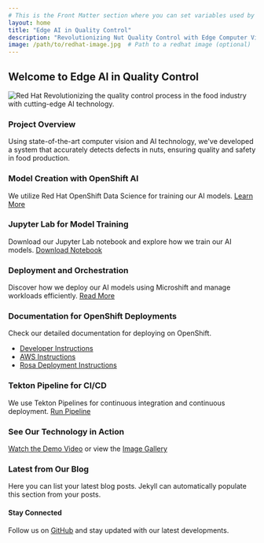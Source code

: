 ```yaml
---
# This is the Front Matter section where you can set variables used by Jekyll
layout: home
title: "Edge AI in Quality Control"
description: "Revolutionizing Nut Quality Control with Edge Computer Vision using YOLO V5 and Microshift"
image: /path/to/redhat-image.jpg  # Path to a redhat image (optional)
---
```


<!-- Hero Section -->
## Welcome to Edge AI in Quality Control
![Red Hat](/path/to/redhat-image.jpg)  <!-- Path to the same or different Red Hat image -->
Revolutionizing the quality control process in the food industry with cutting-edge AI technology.

<!-- Project Overview -->
### Project Overview
Using state-of-the-art computer vision and AI technology, we've developed a system that accurately detects defects in nuts, ensuring quality and safety in food production.

<!-- Model Creation with OpenShift AI -->
### Model Creation with OpenShift AI
We utilize Red Hat OpenShift Data Science for training our AI models. [Learn More](/model-creation)

<!-- Jupyter Lab Overview -->
### Jupyter Lab for Model Training
Download our Jupyter Lab notebook and explore how we train our AI models. [Download Notebook](/Train_Nut.ipynb)

<!-- Workload Container & Microshift Deployment -->
### Deployment and Orchestration
Discover how we deploy our AI models using Microshift and manage workloads efficiently. [Read More](/deployment)

<!-- OpenShift Deployment Documentation -->
### Documentation for OpenShift Deployments
Check our detailed documentation for deploying on OpenShift. 
* [Developer Instructions](deployments/developer_deployment)
* [AWS Instructions](deployments/aws_deployment)
* [Rosa Deployment Instructions](deployments/rosa)

<!-- Tekton Pipeline -->
### Tekton Pipeline for CI/CD
We use Tekton Pipelines for continuous integration and continuous deployment. [Run Pipeline](/deployments/run_tekton_pipeline)

<!-- Demo Section -->
### See Our Technology in Action
[Watch the Demo Video](/path/to/demo-video) or view the [Image Gallery](/image-gallery)

<!-- Latest Blog Posts -->
### Latest from Our Blog
Here you can list your latest blog posts. Jekyll can automatically populate this section from your posts.

<!-- Footer -->
#### Stay Connected
Follow us on [GitHub](https://github.com/redhat-ai-edge-pins-demo) and stay updated with our latest developments.
